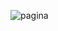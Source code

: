 ![pagina](https://github.com/Michele97/Resturant-page/assets/18013773/9723e642-11d9-4318-97da-c6e5e1ad0ba9)
